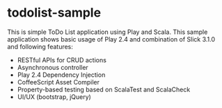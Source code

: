 # todolist-sample

This is simple ToDo List application using Play and Scala. This sample application shows basic usage of Play 2.4 and combination of Slick 3.1.0 and following features:

  * RESTful APIs for CRUD actions
  * Asynchronous controller
  * Play 2.4 Dependency Injection
  * CoffeeScript Asset Compiler
  * Property-based testing based on ScalaTest and ScalaCheck
  *  UI/UX (bootstrap, jQuery)
